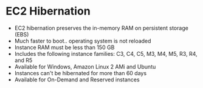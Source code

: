 # EC2 Hibernation

- EC2 hibernation preserves the in-memory RAM on persistent storage (EBS)
- Much faster to boot.. operating system is not reloaded
- Instance RAM must be less than 150 GB
- Includes the following instance families: C3, C4, C5, M3, M4, M5, R3, R4, and R5
- Available for Windows, Amazon Linux 2 AMi and Ubuntu
- Instances can't be hibernated for more than 60 days
- Available for On-Demand and Reserved instances
